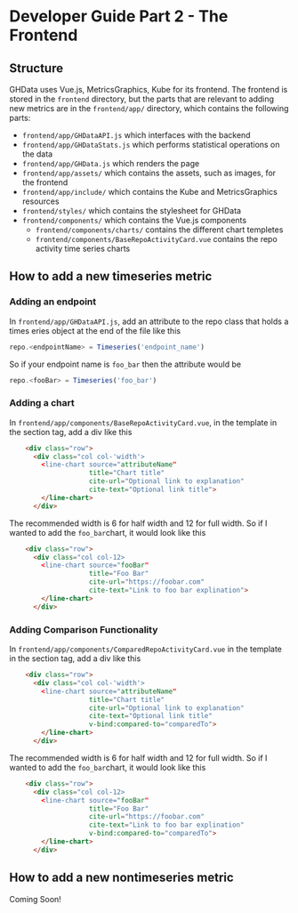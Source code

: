 # Developer Guide Part 2 - The Frontend

## Structure
GHData uses Vue.js, MetricsGraphics, Kube for its frontend. The frontend is stored in the `frontend` directory, but the parts that are relevant to adding new metrics are in the `frontend/app/` directory, which contains the following parts:
* `frontend/app/GHDataAPI.js` which interfaces with the backend
* `frontend/app/GHDataStats.js` which performs statistical operations on the data
* `frontend/app/GHData.js` which renders the page
* `frontend/app/assets/` which contains the assets, such as images, for the frontend
* `frontend/app/include/` which contains the Kube and MetricsGraphics resources
* `frontend/styles/` which contains the stylesheet for GHData
* `frontend/components/` which contains the Vue.js components
  * `frontend/components/charts/` contains the different chart templetes
  * `frontend/components/BaseRepoActivityCard.vue` contains the repo activity time series charts

## How to add a new timeseries metric

### Adding an endpoint

In `frontend/app/GHDataAPI.js`, add an attribute to the repo class that holds a times eries object at the end of the file like this 
```javascript
repo.<endpointName> = Timeseries('endpoint_name')
```
So if your endpoint name is `foo_bar` then the attribute would be
```javascript
repo.<fooBar> = Timeseries('foo_bar')
```

### Adding a chart
In `frontend/app/components/BaseRepoActivityCard.vue`, in the template in the section tag, add a div like this
```html
    <div class="row">
      <div class="col col-'width'>
        <line-chart source="attributeName" 
                    title="Chart title" 
                    cite-url="Optional link to explanation"
                    cite-text="Optional link title">
        </line-chart>
      </div>
```
The recommended width is 6 for half width and 12 for full width. So if I wanted to add the `foo_bar`chart, it would look like this
```html
    <div class="row">
      <div class="col col-12>
        <line-chart source="fooBar" 
                    title="Foo Bar" 
                    cite-url="https://foobar.com"
                    cite-text="Link to foo bar explination">
        </line-chart>
      </div>
```
### Adding Comparison Functionality
In `frontend/app/components/ComparedRepoActivityCard.vue` in the template in the section tag, add a div like this
```html
    <div class="row">
      <div class="col col-'width'>
        <line-chart source="attributeName" 
                    title="Chart title" 
                    cite-url="Optional link to explanation"
                    cite-text="Optional link title"
                    v-bind:compared-to="comparedTo">
        </line-chart>
      </div>
```
The recommended width is 6 for half width and 12 for full width. So if I wanted to add the `foo_bar`chart, it would look like this
```html
    <div class="row">
      <div class="col col-12>
        <line-chart source="fooBar" 
                    title="Foo Bar" 
                    cite-url="https://foobar.com"
                    cite-text="Link to foo bar explination"
                    v-bind:compared-to="comparedTo">
        </line-chart>
      </div>
```
## How to add a new nontimeseries metric

Coming Soon!
